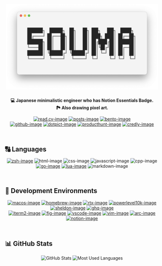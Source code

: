 <h1 align="center">
  <picture>
    <source
      srcset="https://raw.githubusercontent.com/5ouma/5ouma/main/images/header-light.png"
      media="(prefers-color-scheme: light)"
    />
    <source
      srcset="https://raw.githubusercontent.com/5ouma/5ouma/main/images/header-dark.png"
      media="(prefers-color-scheme: dark)"
    />
    <!-- markdownlint-disable MD013 -->
    <img width=500px alt="header" src="https://raw.githubusercontent.com/5ouma/5ouma/main/images/header-light.png" />
  </picture>
</h1>

<div align="center">

**💻 Japanese minimalistic engineer who has Notion Essentials Badge.**
<br />
**🏞️ Also drawing pixel art.**

</div>

<div align="center">

[![read.cv-image]][read.cv-link]
[![posts-image]][posts-link]
[![bento-image]][bento-link]
<br />
[![github-image]][github-link]
[![dotpict-image]][dotpict-link]
[![producthunt-image]][producthunt-link]
[![credly-image]][credly-link]

</div>

[read.cv-image]: https://img.shields.io/badge/Read.cv-5ouma-282828?labelColor=111111&logo=readdotcv&logoColor=white&style=for-the-badge
[read.cv-link]: https://5ouma.read.cv
[posts-image]: https://img.shields.io/badge/Posts-5ouma-282828?labelColor=111111&logo=readdotcv&logoColor=white&style=for-the-badge
[posts-link]: https://posts.cv/5ouma
[bento-image]: https://img.shields.io/badge/Bento-5ouma-a8b6ff?labelColor=768cff&logo=bento&logoColor=white&style=for-the-badge
[bento-link]: https://bento.me/5ouma
[github-image]: https://img.shields.io/badge/GitHub-5ouma-312f2f?labelColor=181717&logo=github&logoColor=white&style=for-the-badge
[github-link]: https://github.com/5ouma
[dotpict-image]: https://img.shields.io/badge/dotpict-5ouma-f489b2?labelColor=f15d94&logo=aseprite&logoColor=white&style=for-the-badge
[dotpict-link]: https://5ouma.dotpict.net
[producthunt-image]: https://img.shields.io/badge/Product_Hunt-5ouma-e07456?labelColor=da552f&logo=producthunt&logoColor=white&style=for-the-badge
[producthunt-link]: https://www.producthunt.com/@5ouma
[credly-image]: https://img.shields.io/badge/Credly-5ouma-ff8832?labelColor=ff6b00&logo=credly&logoColor=white&style=for-the-badge
[credly-link]: https://www.credly.com/users/5ouma

<br />

## 🔠 Languages

<div align="center">

[![zsh-image]][zsh-link]
![html-image]
![css-image]
![javascript-image]
![cpp-image]
[![go-image]][go-link]
[![lua-image]][lua-link]
![markdown-image]

</div>

[zsh-image]: https://img.shields.io/badge/Zsh-f15a24?logo=zsh&logoColor=white&style=flat-square
[zsh-link]: https://zsh.org
[html-image]: https://img.shields.io/badge/HTML-e34f26?logo=html5&logoColor=white&style=flat-square
[css-image]: https://img.shields.io/badge/CSS-1572b6?logo=css3&logoColor=white&style=flat-square
[javascript-image]: https://img.shields.io/badge/JavaScript-f7df1e?logo=javascript&logoColor=black&style=flat-square
[lua-image]: https://img.shields.io/badge/Lua-2c2d72?logo=lua&logoColor=white&style=flat-square
[cpp-image]: https://img.shields.io/badge/C++-00599c?logo=c%2B%2B&logoColor=white&style=flat-square
[go-image]: https://img.shields.io/badge/Go-00add8?logo=go&logoColor=white&style=flat-square
[go-link]: https://go.dev
[lua-link]: https://www.lua.org
[markdown-image]: https://img.shields.io/badge/Markdown-000000?logo=markdown&logoColor=white&style=flat-square

<br />

## 🔨 Development Environments

<div align="center">

[![macos-image]][macos-link]
[![homebrew-image]][homebrew-link]
[![rtx-image]][rtx-link]
[![powerlevel10k-image]][powerlevel10k-link]
[![sheldon-image]][sheldon-link]
[![ghq-image]][ghq-link]
<br />
[![iterm2-image]][iterm2-link]
[![fig-image]][fig-link]
[![vscode-image]][vscode-link]
[![vim-image]][vim-link]
[![arc-image]][arc-link]
[![notion-image]][notion-link]

</div>

[macos-image]: https://img.shields.io/badge/macOS-000000?logo=apple&logoColor=white&style=flat-square
[macos-link]: https://developer.apple.com/macos
[homebrew-image]: https://img.shields.io/badge/Homebrew-fbb040?logo=homebrew&logoColor=333333&style=flat-square
[homebrew-link]: https://brew.sh
[rtx-image]: https://img.shields.io/badge/rtx-7776bf?logo=progate&logoColor=white&style=flat-square
[rtx-link]: https://github.com/jdxcode/rtx
[powerlevel10k-image]: https://img.shields.io/badge/❯_Powerlevel10k-e34a10?style=flat-square
[powerlevel10k-link]: https://github.com/romkatv/powerlevel10k
[sheldon-image]: https://img.shields.io/badge/Sheldon-282d3f?logo=addthis&logoColor=white&style=flat-square
[sheldon-link]: https://github.com/rossmacarthur/sheldon
[ghq-image]: https://img.shields.io/badge/ghq-f05032?logo=git&logoColor=white&style=flat-square
[ghq-link]: https://github.com/x-motemen/ghq
[iterm2-image]: https://img.shields.io/badge/iTerm2-000000?logo=iterm2&logoColor=white&style=flat-square
[iterm2-link]: https://iterm2.com
[fig-image]: https://img.shields.io/badge/Fig-000000?logo=fig&logoColor=white&style=flat-square
[fig-link]: https://fig.io
[vscode-image]: https://img.shields.io/badge/Visual_Studio_Code-007ACC?logo=visual-studio-code&logoColor=white&style=flat-square
[vscode-link]: https://code.visualstudio.com
[vim-image]: https://img.shields.io/badge/Vim-019733?logo=vim&logoColor=white&style=flat-square
[vim-link]: https://www.vim.org
[arc-image]: https://img.shields.io/badge/Arc-fcbfbd?logo=arc&logoColor=black&style=flat-square
[arc-link]: https://arc.net
[notion-image]: https://img.shields.io/badge/Notion-000000?logo=notion&logoColor=white&style=flat-square
[notion-link]: https://www.notion.so

<br />

## 📊 GitHub Stats

<div align="center">
  <picture>
    <source
      srcset="https://github-read-me-stats.vercel.app/api/?username=5ouma&title_color=242424&text_color=242424&icon_color=242424&bg_color=00000000&hide_border=true&show_icons=true"
      media="(prefers-color-scheme: light)"
    />
    <source
      srcset="https://github-read-me-stats.vercel.app/api/?username=5ouma&title_color=f4f4f4&text_color=f4f4f4&icon_color=f4f4f4&bg_color=00000000&hide_border=true&show_icons=true"
      media="(prefers-color-scheme: dark)"
    />
    <img height=180px alt="GitHub Stats" src="https://github-read-me-stats.vercel.app/api/?username=5ouma&title_color=242424&text_color=242424&icon_color=242424&bg_color=00000000&hide_border=true&show_icons=true" />
  </picture>
  <picture>
    <source
      srcset="https://github-read-me-stats.vercel.app/api/top-langs/?username=5ouma&title_color=242424&text_color=242424&icon_color=242424&bg_color=00000000&hide_border=true&layout=compact&langs_count=10&size_weight=0.5&count_weight=0.5"
      media="(prefers-color-scheme: light)"
    />
    <source
      srcset="https://github-read-me-stats.vercel.app/api/top-langs/?username=5ouma&title_color=f4f4f4&text_color=f4f4f4&icon_color=f4f4f4&bg_color=00000000&hide_border=true&layout=compact&langs_count=10&size_weight=0.5&count_weight=0.5"
      media="(prefers-color-scheme: dark)"
    />
    <img height=180px alt="Most Used Languages" src="https://github-read-me-stats.vercel.app/api/top-langs/?username=5ouma&title_color=242424&text_color=242424&icon_color=242424&bg_color=00000000&hide_border=true&layout=compact&langs_count=10&size_weight=0.5&count_weight=0.5" />
  </picture>
</div>

